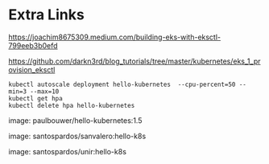 # Extra Links

https://joachim8675309.medium.com/building-eks-with-eksctl-799eeb3b0efd

https://github.com/darkn3rd/blog_tutorials/tree/master/kubernetes/eks_1_provision_eksctl
```
kubectl autoscale deployment hello-kubernetes  --cpu-percent=50 --min=3 --max=10
kubectl get hpa
kubectl delete hpa hello-kubernetes
```

image: paulbouwer/hello-kubernetes:1.5

image: santospardos/sanvalero:hello-k8s

image: santospardos/unir:hello-k8s
